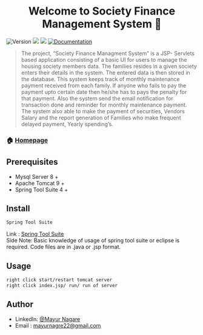 <h1 align="center">Welcome to Society Finance Management System 👋</h1>
<p>
  <img alt="Version" src="https://img.shields.io/badge/version-1.0.0-blue.svg?cacheSeconds=2592000" />
  <img src="https://img.shields.io/badge/mysql-8.0-blue.svg" />
  <img src="https://img.shields.io/badge/tomcat-9.0-blue.svg" />
  <a href="https://github.com/kefranabg/readme-md-generator#readme" target="_blank">
    <img alt="Documentation" src="https://img.shields.io/badge/documentation-yes-brightgreen.svg" />
  </a>
 <!-- <a href="https://github.com/kefranabg/readme-md-generator/graphs/commit-activity" target="_blank">
    <img alt="Maintenance" src="https://img.shields.io/badge/Maintained%3F-yes-green.svg" />
  </a>
  <a href="https://github.com/kefranabg/readme-md-generator/blob/master/LICENSE" target="_blank">
    <img alt="License: MIT" src="https://img.shields.io/github/license/mayur-nagare/Society Finance Management System" />
  </a>
-->
</p>


> The project, “Society Finance Managment System” is a JSP- Servlets based application consisting of a basic UI for users to manage the housing society members data. The families resides in a given society enters their details in the system. The entered data is then stored in the database. This system keeps track of monthly maintenance payment received from each family. If anyone who fails to pay the payment upto certain date then he/she has to pays the penalty for that payment. Also the system send the email notification for transaction done and reminder for monthly maintenance payment. The system also able to make the payment of securities, Vendors Salary and the report generation of Families who make frequent delayed payment, Yearly spending’s.

### 🏠 [Homepage](https://github.com/mayur-nagare/Society-Finance-Management/#readme)

## Prerequisites

- Mysql Server 8 +
- Apache Tomcat 9 +
- Spring Tool Suite 4 +

## Install

```sh
Spring Tool Suite
```
Link : [Spring Tool Suite](https://download.springsource.com/release/STS4/4.10.0.RELEASE/dist/e4.19/spring-tool-suite-4-4.10.0.RELEASE-e4.19.0-win32.win32.x86_64.self-extracting.jar)<br>
Side Note: Basic knowledge of usage of spring tool suite or eclipse is required. Code files are in .java or .jsp format.
## Usage

```sh
right click start/restart tomcat server
right click index.jsp/ run/ run of server
```

## Author

* LinkedIn: [@Mayur Nagare](https://www.linkedin.com/in/mayurnagre)
* Email    :  mayurnagre22@gmail.com
